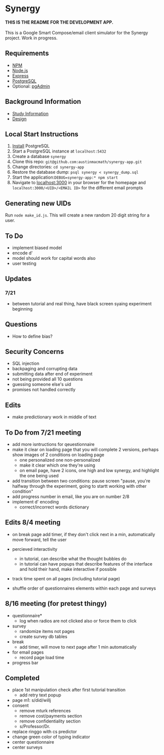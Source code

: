 # Synergy
**THIS IS THE README FOR THE DEVELOPMENT APP.**<br><br>
This is a Google Smart Compose/email client simulator for the Synergy project. Work in progress.

## Requirements
* [NPM](https://www.npmjs.com/)
* [Node.js](https://nodejs.org/en/)
* [Express](https://expressjs.com/)
* [PostgreSQL](https://www.postgresql.org/)
* Optional: [pgAdmin](https://www.pgadmin.org/)

## Background Information
* [Study Information](https://docs.google.com/document/d/1pITKxX8v58MLusvwPeIaSM7F8YYrLQISV1gCkjubNV0)
* [Design](https://docs.google.com/document/d/1poJQO2GKQ6j3X6-B_ka_6YI4fTV3rGEd9f98XrYKm0M)

## Local Start Instructions
1. [Install](https://www.postgresql.org/download/) PostgreSQL
2. Start a PostgreSQL instance at `localhost:5432`
3. Create a database `synergy` 
4. Clone this repo: `git@github.com:austinmacmath/synergy-app.git`
5. Change directories: `cd synergy-app`
6. Restore the database dump: `psql synergy < synergy_dump.sql`
7. Start the application:`DEBUG=synergy-app:* npm start`
8. Navigate to [localhost:3000](http://localhost:3000) in your browser for the homepage and `localhost:3000/<UID>/<EMAIL ID>` for the different email prompts

## Generating new UIDs
Run `node make_id.js`. This will create a new random 20 digit string for a user. 

## To Do
* implement biased model
* encode d'
* model should work for capital words also
* user testing

## Updates

### 7/21
* between tutorial and real thing, have black screen syaing experiment beginning

## Questions
* How to define bias? 

## Security Concerns
* SQL injection
* backpaging and corrupting data
* submitting data after end of experiment
* not being provided all 10 questions
* guessing someone else's uid
* promises not handled correctly

## Edits
* make predictionary work in middle of text

## To Do from 7/21 meeting
* add more isntructions for qeuestionnaire
* make it clear on loading page that you will complete 2 versions, perhaps show images of 2 conditions on loading page
    * one personalized one non-personalized
    * make it clear which one they're using
    * on email page, have 2 icons, one high and low synergy, and highlight the one being used
* add transition between two conditions: pause screen "pause, you're halfway through the experiment, going to startt working with other condition"
* add progress number in email, like you are on number 2/8
* implement d' encoding
    * correct/incorrect words dictionary


## Edits 8/4 meeting
* on break page add timer, if they don't click next in a min, automatically move forward, tell the user
* percieved interactivity
    * in tutorial, can describe what the thought bubbles do 
    * in tutorial can have popups that describe features of the interface and hold their hand, make interactive if possible
* track time spent on all pages (including tutorial page)


* shuffle order of questionnaires elements within each page and surveys


## 8/16 meeting (for pretest thingy)
* questionnaire*
    * log when radios are not clicked also or force them to click
* survey
    * randomize items not pages
    * create survey db tables
* break
    * add timer, will move to next page after 1 min automatically
* for email pages
    * record page load time
* progress bar

## Completed
* place 1st manipulation check after first tutorial transition
    * add retry text popup
* page m1: s/did/willj
* consent 
    * remove mturk references
    * remove cost/payments section
    * remove confidentiality section
    * s/Professor/Dr.
* replace ringgo with cs predictor
* change green color of typing indicator
* center questionnaire
* center surveys